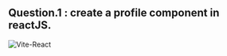 ## Question.1 : create a profile component in reactJS.

 ![Vite-React](https://github.com/therajusah/React-Components/assets/59579007/b9f27163-62b0-4783-8f2e-ee706e42aa6c)
